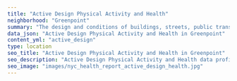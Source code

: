 ```yaml
---
title: "Active Design Physical Activity and Health"
neighborhood: "Greenpoint"
summary: "The design and conditions of buildings, streets, public transportation and parks influence physical activity, use of active transportation and other healthy behavior. A neighborhood's features can also impact the safety of its residents."
data_json: "Active Design Physical Activity and Health in Greenpoint"
content_yml: "active_design"
type: location
seo_title: "Active Design Physical Activity and Health in Greenpoint"
seo_description: "Active Design Physical Activity and Health data profile for the Greenpoint neighborhood of NYC."
seo_image: "images/nyc_health_report_active_design_health.jpg"
---
```

